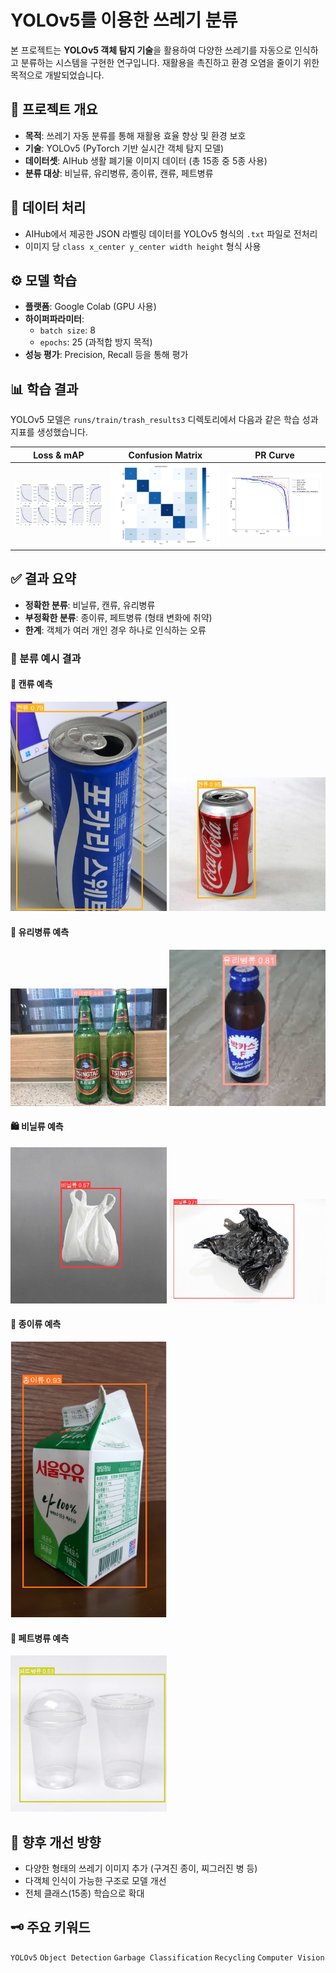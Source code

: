 # YOLOv5를 이용한 쓰레기 분류

본 프로젝트는 **YOLOv5 객체 탐지 기술**을 활용하여 다양한 쓰레기를 자동으로 인식하고 분류하는 시스템을 구현한 연구입니다. 재활용을 촉진하고 환경 오염을 줄이기 위한 목적으로 개발되었습니다.

## 🧠 프로젝트 개요

- **목적**: 쓰레기 자동 분류를 통해 재활용 효율 향상 및 환경 보호
- **기술**: YOLOv5 (PyTorch 기반 실시간 객체 탐지 모델)
- **데이터셋**: AIHub 생활 폐기물 이미지 데이터 (총 15종 중 5종 사용)
- **분류 대상**: 비닐류, 유리병류, 종이류, 캔류, 페트병류

## 📁 데이터 처리

- AIHub에서 제공한 JSON 라벨링 데이터를 YOLOv5 형식의 `.txt` 파일로 전처리
- 이미지 당 `class x_center y_center width height` 형식 사용

## ⚙️ 모델 학습

- **플랫폼**: Google Colab (GPU 사용)
- **하이퍼파라미터**:
  - `batch size`: 8
  - `epochs`: 25 (과적합 방지 목적)
- **성능 평가**: Precision, Recall 등을 통해 평가

## 📊 학습 결과

YOLOv5 모델은 `runs/train/trash_results3` 디렉토리에서 다음과 같은 학습 성과 지표를 생성했습니다.

| Loss & mAP | Confusion Matrix | PR Curve |
|:----------:|:----------------:|:--------:|
| ![](runs/train/trash_results3/results.png) | ![](runs/train/trash_results3/confusion_matrix.png) | ![](runs/train/trash_results3/PR_curve.png) |


## ✅ 결과 요약

- **정확한 분류**: 비닐류, 캔류, 유리병류
- **부정확한 분류**: 종이류, 페트병류 (형태 변화에 취약)
- **한계**: 객체가 여러 개인 경우 하나로 인식하는 오류

### 📸 분류 예시 결과

#### 🥫 캔류 예측
<p float="left">
  <img src="runs/detect/can.jpg" width="250"/>
  <img src="runs/detect/can2.jpg" width="250"/>
</p>

#### 🍾 유리병류 예측
<p float="left">
  <img src="runs/detect/glass.jpg" width="250"/>
  <img src="runs/detect/glass2.jpg" width="250"/>
</p>

#### 🛍️ 비닐류 예측
<p float="left">
  <img src="runs/detect/vinyl.jpg" width="250"/>
  <img src="runs/detect/vinyl2.jpg" width="250"/>
</p>

#### 📄 종이류 예측
<p float="left">
  <img src="runs/detect/milk.png" width="250"/>
</p>

#### 🧴 페트병류 예측
<p float="left">
  <img src="runs/detect/plastic.jpg" width="250"/>
</p>

## 🔧 향후 개선 방향

- 다양한 형태의 쓰레기 이미지 추가 (구겨진 종이, 찌그러진 병 등)
- 다객체 인식이 가능한 구조로 모델 개선
- 전체 클래스(15종) 학습으로 확대

## 🗝️ 주요 키워드

`YOLOv5` `Object Detection` `Garbage Classification` `Recycling` `Computer Vision`
